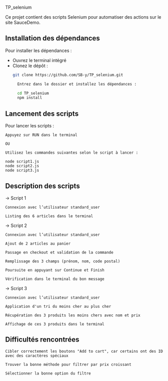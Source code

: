  TP_selenium

Ce projet contient des scripts Selenium pour automatiser des actions sur le site SauceDemo.  

## Installation des dépendances

Pour installer les dépendances :  
- Ouvrez le terminal intégré  
- Clonez le dépôt :  
  ```bash
  git clone https://github.com/SB-y/TP_selenium.git

    Entrez dans le dossier et installez les dépendances :

    cd TP_selenium
    npm install

## Lancement des scripts

Pour lancer les scripts :

    Appuyez sur RUN dans le terminal
    
    OU

    Utilisez les commandes suivantes selon le script à lancer :

    node script1.js
    node script2.js
    node script3.js

## Description des scripts

-> Script 1

    Connexion avec l’utilisateur standard_user

    Listing des 6 articles dans le terminal

-> Script 2

    Connexion avec l’utilisateur standard_user

    Ajout de 2 articles au panier

    Passage en checkout et validation de la commande

    Remplissage des 3 champs (prénom, nom, code postal)

    Poursuite en appuyant sur Continue et Finish

    Vérification dans le terminal du bon message

-> Script 3

    Connexion avec l’utilisateur standard_user

    Application d'un tri du moins cher au plus cher

    Récupération des 3 produits les moins chers avec nom et prix

    Affichage de ces 3 produits dans le terminal

## Difficultés rencontrées

    Cibler correctement les boutons "Add to cart", car certains ont des ID avec des caractères spéciaux

    Trouver la bonne méthode pour filtrer par prix croissant

    Sélectionner la bonne option du filtre
